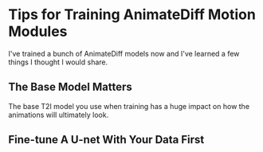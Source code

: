 # Tips for Training AnimateDiff Motion Modules

I've trained a bunch of AnimateDiff models now and I've learned a few things I thought I would share.

## The Base Model Matters 

The base T2I model you use when training has a huge impact on how the animations will ultimately look.

## Fine-tune A U-net With Your Data First 

